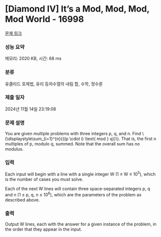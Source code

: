 # [Diamond IV] It’s a Mod, Mod, Mod, Mod World - 16998 

[문제 링크](https://www.acmicpc.net/problem/16998) 

### 성능 요약

메모리: 2020 KB, 시간: 68 ms

### 분류

유클리드 호제법, 유리 등차수열의 내림 합, 수학, 정수론

### 제출 일자

2024년 11월 14일 23:19:08

### 문제 설명

<p>You are given multiple problems with three integers p, q, and n. Find \(\displaystyle\sum_{i=1}^{n}{((p \cdot i) \text{ mod } q)}\). That is, the first n multiples of p, modulo q, summed. Note that the overall sum has no modulus.</p>

### 입력 

 <p>Each input will begin with a line with a single integer W (1 ≤ W ≤ 10<sup>5</sup>), which is the number of cases you must solve.</p>

<p>Each of the next W lines will contain three space-separated integers p, q and n (1 ≤ p, q, n ≤ 10<sup>6</sup>), which are the parameters of the problem as described above.</p>

### 출력 

 <p>Output W lines, each with the answer for a given instance of the problem, in the order that they appear in the input.</p>

